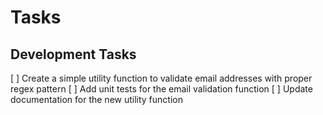 # Tasks

## Development Tasks

[ ] Create a simple utility function to validate email addresses with proper regex pattern
[ ] Add unit tests for the email validation function
[ ] Update documentation for the new utility function